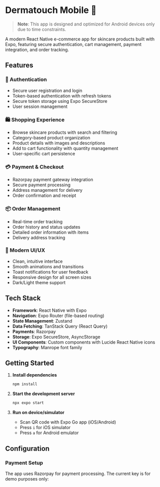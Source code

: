 # Dermatouch Mobile 🌿

> **Note**: This app is designed and optimized for Android devices only due to time constraints.

A modern React Native e-commerce app for skincare products built with Expo, featuring secure authentication, cart management, payment integration, and order tracking.

## Features

### 🔐 Authentication

- Secure user registration and login
- Token-based authentication with refresh tokens
- Secure token storage using Expo SecureStore
- User session management

### 🛍️ Shopping Experience

- Browse skincare products with search and filtering
- Category-based product organization
- Product details with images and descriptions
- Add to cart functionality with quantity management
- User-specific cart persistence

### 💳 Payment & Checkout

- Razorpay payment gateway integration
- Secure payment processing
- Address management for delivery
- Order confirmation and receipt

### 📦 Order Management

- Real-time order tracking
- Order history and status updates
- Detailed order information with items
- Delivery address tracking

### 🎨 Modern UI/UX

- Clean, intuitive interface
- Smooth animations and transitions
- Toast notifications for user feedback
- Responsive design for all screen sizes
- Dark/Light theme support

## Tech Stack

- **Framework**: React Native with Expo
- **Navigation**: Expo Router (file-based routing)
- **State Management**: Zustand
- **Data Fetching**: TanStack Query (React Query)
- **Payments**: Razorpay
- **Storage**: Expo SecureStore, AsyncStorage
- **UI Components**: Custom components with Lucide React Native icons
- **Typography**: Manrope font family

## Getting Started

1. **Install dependencies**

   ```bash
   npm install
   ```

2. **Start the development server**

   ```bash
   npx expo start
   ```

3. **Run on device/simulator**
   - Scan QR code with Expo Go app (iOS/Android)
   - Press `i` for iOS simulator
   - Press `a` for Android emulator

## Configuration

### Payment Setup

The app uses Razorpay for payment processing. The current key is for demo purposes only:
